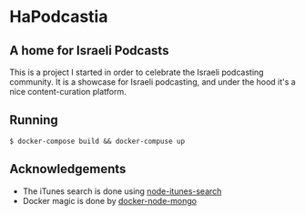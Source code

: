 # HaPodcastia
## A home for Israeli Podcasts

This is a project I started in order to celebrate the Israeli podcasting community.
It is a showcase for Israeli podcasting, and under the hood it's a nice content-curation platform.

## Running
`$ docker-compose build && docker-compuse up`

## Acknowledgements
- The iTunes search is done using [node-itunes-search](https://github.com/jacob-shuman/node-itunes-search)
- Docker magic is done by [docker-node-mongo](https://github.com/bradtraversy/docker-node-mongo)